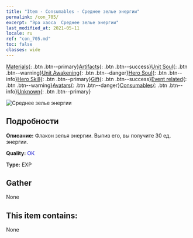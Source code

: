 ```yaml
---
title: "Item - Consumables - Среднее зелье энергии"
permalink: /con_705/
excerpt: "Эра хаоса  Среднее зелье энергии"
last_modified_at: 2021-05-11
locale: ru
ref: "con_705.md"
toc: false
classes: wide
---
```

 [Materials](/ItemsRU/){: .btn .btn--primary}[Artifacts](/ItemsRU/Artifacts/){: .btn .btn--success}[Unit Soul](/ItemsRU/UnitSoul/){: .btn .btn--warning}[Unit Awakening](/ItemsRU/UnitAwakening/){: .btn .btn--danger}[Hero Soul](/ItemsRU/HeroSoul/){: .btn .btn--info}[Hero Skill](/ItemsRU/HeroSkill/){: .btn .btn--primary}[Gift](/ItemsRU/Gift/){: .btn .btn--success}[Event related](/ItemsRU/Events/){: .btn .btn--warning}[Avatars](/ItemsRU/Avatars/){: .btn .btn--danger}[Consumables](/ItemsRU/Consumables/){: .btn .btn--info}[Unknown](/ItemsRU/Unknown/){: .btn .btn--primary}

 ![Среднее зелье энергии](/images/t/i_505.png)

## Подробности
 **Описание:** Флакон зелья энергии. Выпив его, вы получите 30 ед. энергии.

 **Quality:** <span style="color: #0000CD">OK</span>

 **Type:** EXP

## Gather

  None

## This item contains:

  None

